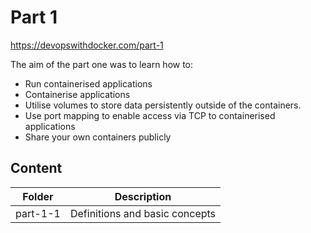 # Part 1
https://devopswithdocker.com/part-1 

The aim of the part one was to learn how to:
- Run containerised applications
- Containerise applications
- Utilise volumes to store data persistently outside of the containers.
- Use port mapping to enable access via TCP to containerised applications
- Share your own containers publicly

## Content
| Folder | Description |
| ------ | ------ |
| part-1-1 | Definitions and basic concepts |